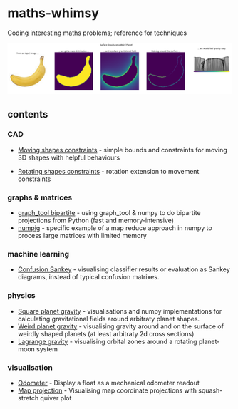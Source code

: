 # maths-whimsy
Coding interesting maths problems; reference for techniques

![gravity around a weird planet](physics/weird_planet_gravity.png)

## contents

### CAD
* [Moving shapes constraints](cad/moving_shapes_constraints.ipynb) - simple bounds and constraints for moving 3D shapes with helpful behaviours

* [Rotating shapes constraints](cad/rotating_shapes_constraints.ipynb) - rotation extension to movement constraints

### graphs & matrices

* [graph_tool bipartite](graph_tool_bipartite.ipynb) - using graph_tool & numpy to do bipartite projections from Python (fast and memory-intensive)
* [numpig](numpig.ipynb) - specific example of a map reduce approach in numpy to process large matrices with limited memory

### machine learning
* [Confusion Sankey](ml/confusion_sankey.ipynb) - visualising classifier results or evaluation as Sankey diagrams, instead of typical confusion matrixes.

### physics
* [Square planet gravity](physics/square_planet_gravity.ipynb) - visualisations and numpy implementations for calculating gravitational fields around arbitraty planet shapes.
* [Weird planet gravity](physics/weird_planet_gravity.ipynb) - visualising gravity around and on the surface of weirdly shaped planets (at least arbitraty 2d cross sections)
* [Lagrange gravity](physics/gravity_lagrange.ipynb) - visualising orbital zones around a rotating planet-moon system

### visualisation

* [Odometer](vis/odometer.ipynb) - Display a float as a mechanical odometer readout
* [Map projection](vis/map_projection_vis.ipynb) - Visualising map coordinate projections with squash-stretch quiver plot
